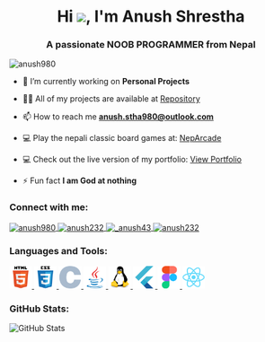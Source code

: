 <h1 align="center">Hi <img src="https://media.giphy.com/media/hvRJCLFzcasrR4ia7z/giphy.gif" width="35">, I'm Anush Shrestha</h1>
<h3 align="center">A passionate NOOB PROGRAMMER from Nepal</h3>

<p align="left">
  <img src="https://komarev.com/ghpvc/?username=anush980&label=Profile%20views&color=0e75b6&style=flat" alt="anush980" />
</p>

- 🔭 I’m currently working on **Personal Projects**
- 👨‍💻 All of my projects are available at [Repository](https://github.com/Anush980?tab=repositories)

- 📫 How to reach me **anush.stha980@outlook.com**
- 💻 Play the nepali classic board games at:
[NepArcade](https://neparcade.vercel.app/)

- 💻 Check out the live version of my portfolio:
[View Portfolio](https://react-portfolio-jade-tau.vercel.app/)

- ⚡ Fun fact **I am God at nothing**

<h3 align="left">Connect with me:</h3>
<p align="left">
  <a href="https://linkedin.com/in/anush232" target="blank">
    <img align="center" src="https://raw.githubusercontent.com/rahuldkjain/github-profile-readme-generator/master/src/images/icons/Social/linked-in-alt.svg" alt="anush980" height="30" width="40" />
  </a>
  <a href="https://fb.com/anush232" target="blank">
    <img align="center" src="https://raw.githubusercontent.com/rahuldkjain/github-profile-readme-generator/master/src/images/icons/Social/facebook.svg" alt="anush232" height="30" width="40" />
  </a>
  <a href="https://instagram.com/_anush232" target="blank">
    <img align="center" src="https://raw.githubusercontent.com/rahuldkjain/github-profile-readme-generator/master/src/images/icons/Social/instagram.svg" alt="_anush43" height="30" width="40" />
  </a>
  <a href="https://leetcode.com/u/Anush980/" target="blank">
    <img align="center" src="https://raw.githubusercontent.com/rahuldkjain/github-profile-readme-generator/master/src/images/icons/Social/leet-code.svg" alt="anush232" height="30" width="40" />
  </a>
</p>

<h3 align="left">Languages and Tools:</h3>
<p align="left">
  <a href="https://www.w3.org/html/" target="_blank" rel="noreferrer">
    <img src="https://raw.githubusercontent.com/devicons/devicon/master/icons/html5/html5-original-wordmark.svg" alt="html5" width="40" height="40" />
  </a>
  <a href="https://www.w3schools.com/css/" target="_blank" rel="noreferrer">
    <img src="https://raw.githubusercontent.com/devicons/devicon/master/icons/css3/css3-original-wordmark.svg" alt="css3" width="40" height="40" />
  </a>
  <a href="https://www.cprogramming.com/" target="_blank" rel="noreferrer">
    <img src="https://raw.githubusercontent.com/devicons/devicon/master/icons/c/c-original.svg" alt="c" width="40" height="40" />
  </a>
<!--   <a href="https://www.mysql.com/" target="_blank" rel="noreferrer">
    <img src="https://raw.githubusercontent.com/devicons/devicon/master/icons/mysql/mysql-original-wordmark.svg" alt="mysql" width="40" height="40" />
  </a> -->
  <a href="https://www.java.com" target="_blank" rel="noreferrer">
    <img src="https://raw.githubusercontent.com/devicons/devicon/master/icons/java/java-original.svg" alt="java" width="40" height="40" />
  </a>
  <a href="https://www.linux.org/" target="_blank" rel="noreferrer">
    <img src="https://raw.githubusercontent.com/devicons/devicon/master/icons/linux/linux-original.svg" alt="linux" width="40" height="40" />
  </a>
  <a href="https://flutter.dev" target="_blank" rel="noreferrer">
    <img src="https://raw.githubusercontent.com/devicons/devicon/master/icons/flutter/flutter-original.svg" alt="flutter" width="40" height="40" />
  </a>
  <a href="https://www.figma.com/" target="_blank" rel="noreferrer">
    <img src="https://raw.githubusercontent.com/devicons/devicon/master/icons/figma/figma-original.svg" alt="figma" width="40" height="40" />
  </a>
  <a href="https://reactjs.org" target="_blank">
  <img src="https://raw.githubusercontent.com/devicons/devicon/master/icons/react/react-original.svg" alt="React" width="40" height="40"/>
</a>

</p>

<!-- <h3 align="left">GitHub Trophies:</h3>
<p align="center">

</p>
-->
<h3 align="left">GitHub Stats:</h3>
<p align="center">
  <img align="left" src="https://github-readme-stats.vercel.app/api?username=anush980&show_icons=true&locale=en&theme=dark&border_color=2f4f4f" alt="GitHub Stats" />
</p>
